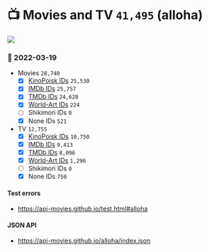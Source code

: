 # :tv: Movies and TV `41,495` (alloha)

<a href="https://API-Movies.github.io"><img src="https://API-Movies.github.io/banner.png?cache"></a>

### :date: 2022-03-19
- Movies `28,740`
  - [x] <a href="https://API-Movies.github.io/alloha/movie_kinopoisk_ids.json">KinoPoisk IDs</a> `25,530`
  - [x] <a href="https://API-Movies.github.io/alloha/movie_imdb_ids.json">IMDb IDs</a> `25,757`
  - [x] <a href="https://API-Movies.github.io/alloha/movie_tmdb_ids.json">TMDb IDs</a> `24,628`
  - [x] <a href="https://API-Movies.github.io/alloha/movie_world_art_ids.json">World-Art IDs</a> `224`
  - [ ] Shikimori IDs `0`
  - [x] None IDs `521`
- TV `12,755`
  - [x] <a href="https://API-Movies.github.io/alloha/tv_kinopoisk_ids.json">KinoPoisk IDs</a> `10,750`
  - [x] <a href="https://API-Movies.github.io/alloha/tv_imdb_ids.json">IMDb IDs</a> `9,413`
  - [x] <a href="https://API-Movies.github.io/alloha/tv_tmdb_ids.json">TMDb IDs</a> `8,096`
  - [x] <a href="https://API-Movies.github.io/alloha/tv_world_art_ids.json">World-Art IDs</a> `1,296`
  - [ ] Shikimori IDs `0`
  - [x] None IDs `750`
#### Test errors
- <a href='https://api-movies.github.io/test.html#alloha'>https://api-movies.github.io/test.html#alloha</a>
#### JSON API
- <a href='https://api-movies.github.io/alloha/index.json'>https://api-movies.github.io/alloha/index.json</a>
